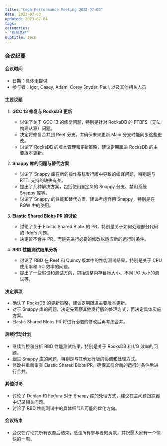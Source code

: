 ```yaml
---
title: "Ceph Performance Meeting 2023-07-03"
date: 2023-07-03
updated: 2023-07-04
tags:
categories:
- "视频总结"
subtitle: tech
---
```



### 会议纪要

#### 会议时间
- 日期：具体未提供
- 参与者：Igor, Casey, Adam, Corey Snyder, Paul, 以及其他相关人员

#### 主要议题
1. **GCC 13 修复与 RocksDB 更新**
   - 讨论了关于 GCC 13 的修复问题，特别是针对 RocksDB 的 FTBFS（无法构建从源）问题。
   - 决定将修复合并到 Reef 分支，并确保未来更新 Main 分支时能同步这些更改。
   - 讨论了 RocksDB 的版本管理和更新策略，建议定期跟进 RocksDB 的主要版本更新。

2. **Snappy 库的问题与替代方案**
   - 讨论了 Snappy 库在新的操作系统发行版中导致的编译问题，特别是与 RTTI 支持的缺失有关。
   - 提出了几种解决方案，包括使用自定义的 Snappy 分支、禁用系统 Snappy 库等。
   - 讨论了 Snappy 的性能和替代方案，建议考虑弃用 Snappy，特别是在 RGW 中的使用。

3. **Elastic Shared Blobs PR 的讨论**
   - 讨论了关于 Elastic Shared Blobs 的 PR，特别是关于如何处理部分代码的 ifdefs 问题。
   - 决定暂不合并 PR，而是先进行必要的修改以适应新的运行时条件。

4. **RBD 性能测试结果分析**
   - 讨论了 RBD 在 Reef 和 Quincy 版本中的性能测试结果，特别是关于 CPU 使用率和 I/O 效率的问题。
   - 提出了一些假设和测试方向，包括调整内存目标大小、不同 I/O 大小的测试等。

#### 决定事项
- 确认了 RocksDB 的更新策略，建议定期跟进主要版本更新。
- 对于 Snappy 库的问题，决定先观察其他发行版的处理方式，再决定具体实施方案。
- Elastic Shared Blobs PR 将进行必要的修改后再考虑合并。

#### 后续行动计划
- 继续监控和分析 RBD 性能测试结果，特别是关于 RocksDB 和 I/O 效率的问题。
- 跟进 Snappy 库的问题，特别是与其他发行版的协调和处理方式。
- 修改并重新审查 Elastic Shared Blobs PR，确保其符合新的运行时条件后进行合并。

#### 其他讨论
- 讨论了 Debian 和 Fedora 对于 Snappy 库的处理方式，建议在主问题跟踪器中记录相关问题。
- 讨论了 RBD 性能测试中的具体细节和可能的优化方向。

#### 会议结束
- 会议在讨论完所有议题后结束，感谢所有参与者的贡献，并祝愿大家有一个愉快的一周。